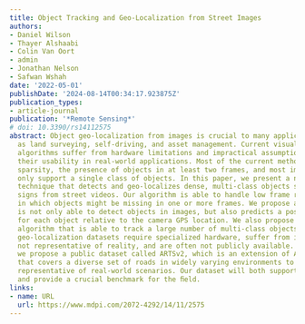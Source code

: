 ```yaml
---
title: Object Tracking and Geo-Localization from Street Images
authors:
- Daniel Wilson
- Thayer Alshaabi
- Colin Van Oort
- admin
- Jonathan Nelson
- Safwan Wshah
date: '2022-05-01'
publishDate: '2024-08-14T00:34:17.923875Z'
publication_types:
- article-journal
publication: '*Remote Sensing*'
# doi: 10.3390/rs14112575
abstract: Object geo-localization from images is crucial to many applications such
  as land surveying, self-driving, and asset management. Current visual object geo-localization
  algorithms suffer from hardware limitations and impractical assumptions limiting
  their usability in real-world applications. Most of the current methods assume object
  sparsity, the presence of objects in at least two frames, and most importantly they
  only support a single class of objects. In this paper, we present a novel two-stage
  technique that detects and geo-localizes dense, multi-class objects such as trafﬁc
  signs from street videos. Our algorithm is able to handle low frame rate inputs
  in which objects might be missing in one or more frames. We propose a detector that
  is not only able to detect objects in images, but also predicts a positional offset
  for each object relative to the camera GPS location. We also propose a novel tracker
  algorithm that is able to track a large number of multi-class objects. Many current
  geo-localization datasets require specialized hardware, suffer from idealized assumptions
  not representative of reality, and are often not publicly available. In this paper,
  we propose a public dataset called ARTSv2, which is an extension of ARTS dataset
  that covers a diverse set of roads in widely varying environments to ensure it is
  representative of real-world scenarios. Our dataset will both support future research
  and provide a crucial benchmark for the ﬁeld.
links:
- name: URL
  url: https://www.mdpi.com/2072-4292/14/11/2575
---
```

